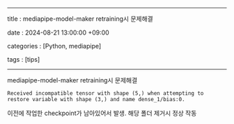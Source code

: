 ﻿---

title : mediapipe-model-maker retraining시 문제해결

  

date : 2024-08-21 13:00:00 +09:00

  

categories : [Python, mediapipe]

  

tags : [tips]

  

---

  

mediapipe-model-maker retraining시 문제해결

    Received incompatible tensor with shape (5,) when attempting to restore variable with shape (3,) and name dense_1/bias:0.

이전에 작업한 checkpoint가 남아있어서 발생. 해당 폴더 제거시 정상 작동
